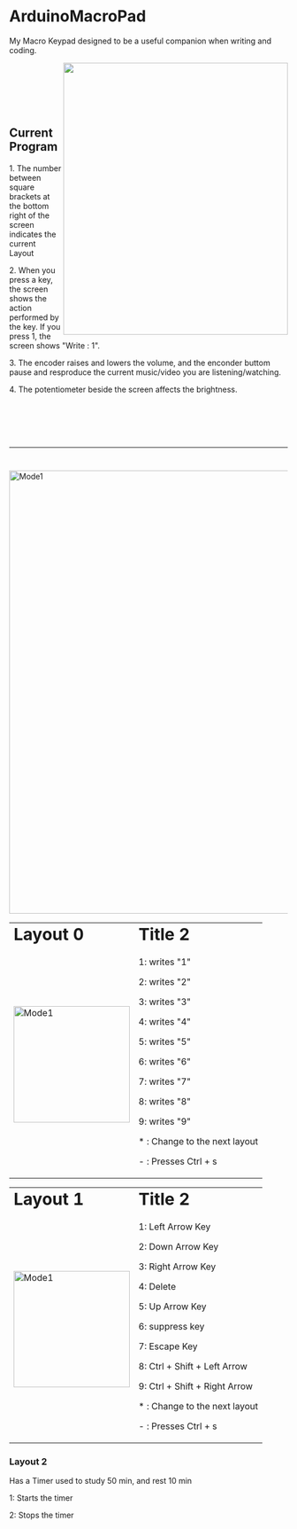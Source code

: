 # ArduinoMacroPad

<p>My Macro Keypad designed to be a useful companion when writing and coding.</p>

<img align="right" width="406" height="491" src="https://user-images.githubusercontent.com/126533647/227629839-43489e52-1c06-407c-9718-7a9a9b17ba11.jpg">
<br><br><br><br><br>

## Current Program
<p>1. The number between square brackets at the bottom right of the screen indicates the current Layout</p>
<p>2. When you press a key, the screen shows the action performed by the key. If you press 1, the screen shows "Write : 1".</p>
<p>3. The encoder raises and lowers the volume, and the enconder buttom pause and resproduce the current music/video you are listening/watching.</p>
<p>4. The potentiometer beside the screen affects the brightness.</p>
<br><br><br><br>
<hr>
<br>
<img align="middle" alt="Mode1" width="800px" style="padding-top:10px;" src="https://user-images.githubusercontent.com/126533647/226483961-d9622e2f-f48f-4b2b-9a5b-7f11117ad3c7.JPG"/>


<table border="0">
 <tr>
    <td><b style="font-size:30px">Layout 0</b></td>
    <td><b style="font-size:30px">Title 2</b></td>
 </tr>
 <tr>
    <td><img align="middle" alt="Mode1" width="210px" style="padding-top:10px;" src="https://user-images.githubusercontent.com/126533647/226492024-69b9112b-e04f-489f-b035-f65d854c3937.png"/></td>
    <td><p> 1: writes "1" </p>
<p> 2: writes "2" </p>
<p> 3: writes "3" </p>
<p> 4: writes "4" </p>
<p> 5: writes "5" </p>
<p> 6: writes "6" </p>
<p> 7: writes "7" </p>
<p> 8: writes "8" </p>
<p> 9: writes "9" </p>
<p> * : Change to the next layout  </p>
<p> - : Presses Ctrl + s </p></td>
 </tr>
</table>

<table border="0">
 <tr>
    <td><b style="font-size:30px">Layout 1</b></td>
    <td><b style="font-size:30px">Title 2</b></td>
 </tr>
 <tr>
    <td><img align="middle" alt="Mode1" width="210px" style="padding-top:10px;" src="https://user-images.githubusercontent.com/126533647/226492149-ac95717b-47b6-4b36-a728-80a77e8858c8.png"/></td>
    <td><p> 1: Left Arrow Key </p>
<p> 2: Down Arrow Key </p>
<p> 3: Right Arrow Key </p>
<p> 4: Delete </p>
<p> 5: Up Arrow Key </p>
<p> 6: suppress key</p>
<p> 7: Escape Key </p>
<p> 8: Ctrl + Shift + Left Arrow </p>
<p> 9: Ctrl + Shift + Right Arrow</p>
<p> * : Change to the next layout  </p>
<p> - : Presses Ctrl + s </p></td>
 </tr>
</table>


### Layout 2
<p> Has a Timer used to study 50 min, and rest 10 min </p>

<p> 1: Starts the timer </p>
<p> 2: Stops the timer </p>

